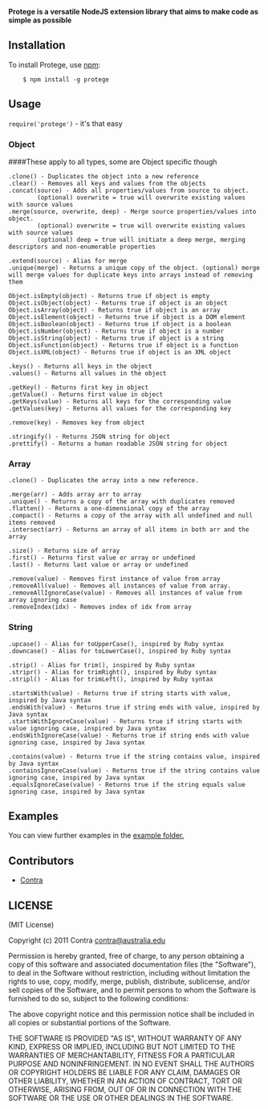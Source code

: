 **Protege is a versatile NodeJS extension library that aims to make code as simple as possible**


## Installation
    
To install Protege, use [npm](http://github.com/isaacs/npm):

        $ npm install -g protege

## Usage

```require('protege')``` - it's that easy

### Object
####These apply to all types, some are Object specific though
```
.clone() - Duplicates the object into a new reference
.clear() - Removes all keys and values from the objects
.concat(source) - Adds all properties/values from source to object. 
        (optional) overwrite = true will overwrite existing values with source values
.merge(source, overwrite, deep) - Merge source properties/values into object. 
        (optional) overwrite = true will overwrite existing values with source values
        (optional) deep = true will initiate a deep merge, merging descriptors and non-enumerable properties
        
.extend(source) - Alias for merge
.unique(merge) - Returns a unique copy of the object. (optional) merge will merge values for duplicate keys into arrays instead of removing them

Object.isEmpty(object) - Returns true if object is empty
Object.isObject(object) - Returns true if object is an object
Object.isArray(object) - Returns true if object is an array
Object.isElement(object) - Returns true if object is a DOM element
Object.isBoolean(object) - Returns true if object is a boolean
Object.isNumber(object) - Returns true if object is a number
Object.isString(object) - Returns true if object is a string
Object.isFunction(object) - Returns true if object is a function
Object.isXML(object) - Returns true if object is an XML object

.keys() - Returns all keys in the object
.values() - Returns all values in the object

.getKey() - Returns first key in object
.getValue() - Returns first value in object
.getKeys(value) - Returns all keys for the corresponding value
.getValues(key) - Returns all values for the corresponding key

.remove(key) - Removes key from object

.stringify() - Returns JSON string for object
.prettify() - Returns a human readable JSON string for object
```

### Array
```
.clone() - Duplicates the array into a new reference.

.merge(arr) - Adds array arr to array
.unique() - Returns a copy of the array with duplicates removed
.flatten() - Returns a one-dimensional copy of the array
.compact() - Returns a copy of the array with all undefined and null items removed
.intersect(arr) - Returns an array of all items in both arr and the array

.size() - Returns size of array
.first() - Returns first value or array or undefined
.last() - Returns last value or array or undefined

.remove(value) - Removes first instance of value from array
.removeAll(value) - Removes all instances of value from array.
.removeAllIgnoreCase(value) - Removes all instances of value from array ignoring case
.removeIndex(idx) - Removes index of idx from array
```

### String
```
.upcase() - Alias for toUpperCase(), inspired by Ruby syntax
.downcase() - Alias for toLowerCase(), inspired by Ruby syntax

.strip() - Alias for trim(), inspired by Ruby syntax
.stripr() - Alias for trimRight(), inspired by Ruby syntax
.stripl() - Alias for trimLeft(), inspired by Ruby syntax

.startsWith(value) - Returns true if string starts with value, inspired by Java syntax
.endsWith(value) - Returns true if string ends with value, inspired by Java syntax
.startsWithIgnoreCase(value) - Returns true if string starts with value ignoring case, inspired by Java syntax
.endsWithIgnoreCase(value) - Returns true if string ends with value ignoring case, inspired by Java syntax

.contains(value) - Returns true if the string contains value, inspired by Java syntax
.containsIgnoreCase(value) - Returns true if the string contains value ignoring case, inspired by Java syntax
.equalsIgnoreCase(value) - Returns true if the string equals value ignoring case, inspired by Java syntax
```

## Examples

You can view further examples in the [example folder.](https://github.com/Contra/protege/tree/master/examples)

## Contributors

- [Contra](https://github.com/Contra)

## LICENSE

(MIT License)

Copyright (c) 2011 Contra <contra@australia.edu>

Permission is hereby granted, free of charge, to any person obtaining
a copy of this software and associated documentation files (the
"Software"), to deal in the Software without restriction, including
without limitation the rights to use, copy, modify, merge, publish,
distribute, sublicense, and/or sell copies of the Software, and to
permit persons to whom the Software is furnished to do so, subject to
the following conditions:

The above copyright notice and this permission notice shall be
included in all copies or substantial portions of the Software.

THE SOFTWARE IS PROVIDED "AS IS", WITHOUT WARRANTY OF ANY KIND,
EXPRESS OR IMPLIED, INCLUDING BUT NOT LIMITED TO THE WARRANTIES OF
MERCHANTABILITY, FITNESS FOR A PARTICULAR PURPOSE AND
NONINFRINGEMENT. IN NO EVENT SHALL THE AUTHORS OR COPYRIGHT HOLDERS BE
LIABLE FOR ANY CLAIM, DAMAGES OR OTHER LIABILITY, WHETHER IN AN ACTION
OF CONTRACT, TORT OR OTHERWISE, ARISING FROM, OUT OF OR IN CONNECTION
WITH THE SOFTWARE OR THE USE OR OTHER DEALINGS IN THE SOFTWARE.
